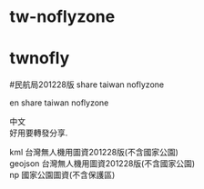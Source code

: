 # tw-noflyzone
# twnofly
#民航局201228版
share taiwan noflyzone

en
share taiwan noflyzone

中文<br>
好用要轉發分享.

kml 台灣無人機用圖資201228版(不含國家公園)<br>
geojson 台灣無人機用圖資201228版(不含國家公園)<br>
np 國家公園圖資(不含保護區)<br>
